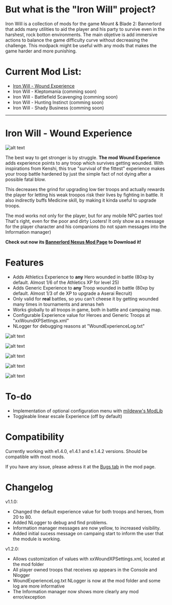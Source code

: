 # But what is the "Iron Will" project?
  Iron Will is a collection of mods for the game Mount & Blade 2: Bannerlord that adds many utilities to aid the player and his party to survive even in the harshest, rock botton environments. The main objetive is add immersive actions to balance the game difficulty curve without decreasing the challenge. This modpack might be useful with any mods that makes the game harder and more punishing. 
  
# Current Mod List:
  - [Iron Will - Wound Experience](https://www.nexusmods.com/mountandblade2bannerlord/mods/1797)
  - Iron Will - Kleptomania  (comming soon)
  - Iron Will - Battlefield Scavenging (comming soon)
  - Iron Will - Hunting Instinct (comming soon)
  - Iron Will - Shady Business (comming soon)

---

# Iron Will - Wound Experience

![alt text](https://github.com/pedro-ca/bannerlord_iron_will/blob/master/WoundXP/Thumbnails/Wound%20Experience%20Thumbnail.jpg?raw=true)

The best way to get stronger is by struggle. **The mod Wound Experience** adds experience points to any troop which survives getting wounded. With inspirations from Kenshi, this true "survival of the fittest" experience makes your troop battle hardened by just the simple fact of not dying after a possible fatal blow. 

This decreases the grind for upgrading low tier troops and actually rewards the player for letting his weak troopos risk their lives by fighting in battle. It also indirectly buffs Medicine skill, by making it kinda useful to upgrade troops. 

The mod works not only for the player, but for any mobile NPC parties too! That's right, even for the poor and dirty Looters! It only show as a message for the player character and his companions (to not spam messages into the Information manager)

**Check out now its [Bannerlord Nexus Mod Page](https://www.nexusmods.com/mountandblade2bannerlord/mods/1797) to Download it!**

# Features 
  - Adds Athletics Experience to **any** Hero wounded in battle (80xp by default. Almost 1/6 of the Athletics XP for level 25) 
  - Adds Generic Experience to **any** Troop wounded in battle (80xp by default. Almost 1/3 of de XP to upgrade a Aserai Recruit)
  - Only valid for **real** battles, so you can't cheese it by getting wounded many times in tournaments and arenas heh
  - Works globally to all troops in game, both in battle and campaing map.
  - Configurable Experience value for Heroes and  Generic Troops at "xxWoundXPSettings.xml"
  - NLogger for debugging reasons at "WoundExperienceLog.txt"
  
  ![alt text](https://github.com/pedro-ca/bannerlord_iron_will/blob/master/WoundXP/Thumbnails/heroe%20athletic%20exp%20example.JPG?raw=true)
  
  ![alt text](https://github.com/pedro-ca/bannerlord_iron_will/blob/master/WoundXP/Thumbnails/generic%20troop%20exp%20example.JPG?raw=true) 
  
  ![alt text](https://github.com/pedro-ca/bannerlord_iron_will/blob/master/WoundXP/Thumbnails/owned%20troops%20in%20the%20console%20example.png?raw=true)
  
  ![alt text](https://github.com/pedro-ca/bannerlord_iron_will/blob/master/WoundXP/Thumbnails/Configurable%20xp%20example.JPG?raw=true)
  
  ![alt text](https://github.com/pedro-ca/bannerlord_iron_will/blob/master/WoundXP/Thumbnails/debug%20on%20example.JPG?raw=trueG)
  

# To-do
  - Implementation of optional configuration menu with [mildeww's ModLib](https://www.nexusmods.com/mountandblade2bannerlord/mods/592)
  - Toggleable linear escale Experience (off by default)
  
  
# Compatibility
Currently working with e1.4.0, e1.4.1 and e.1.4.2 versions. Should be compatible with most mods.

If you have any issue, please adress it at the [Bugs tab](https://www.nexusmods.com/mountandblade2bannerlord/mods/1797?tab=bugs) in the mod page.

# Changelog
v1.1.0:
- Changed the default experience value for both troops and heroes, from 20 to 80. 
- Added NLogger to debug and find problems.
- Information manager messages are now yellow, to increased visibility. 
- Added initial sucess message on campaing start to inform the user that the module is working.

v1.2.0:
  - Allows customization of values with xxWoundXPSettings.xml, located at the mod folder
  - All player owned troops that receives xp appears in the Console and Nlogger
  - WoundExperienceLog.txt NLogger is now at the mod folder and some log are more informative
  - The Information manager now shows more clearly any mod error/exception
